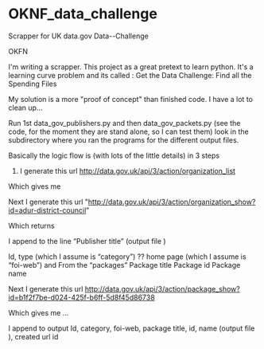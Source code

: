 # OKNF_data_challenge
Scrapper for UK data.gov
Data--Challenge

OKFN

I'm writing a scrapper. This project as a great pretext to learn python. It's a learning curve problem and its called :
Get the Data Challenge: Find all the Spending Files

My solution is a more "proof of concept" than finished code. I have a lot to clean up...

Run 1st
data_gov_publishers.py  and then 
data_gov_packets.py  (see the code, for the moment they are stand alone, so I can test them)
look in the subdirectory where you ran the programs for the different output files.

Basically the logic flow is (with lots of the little details) in 3 steps

1) I generate this url http://data.gov.uk/api/3/action/organization_list 

Which gives me



Next I generate this url "http://data.gov.uk/api/3/action/organization_show?id=adur-district-council"  

Which returns 


I append to the line “Publisher title” (output file )

Id, type (which I assume is “category”) ?? home page (which I assume is “foi-web”)
and From the “packages” Package title Package id Package name

Next I generate this url http://data.gov.uk/api/3/action/package_show?id=b1f2f7be-d024-425f-b6ff-5d8f45d86738

Which gives me …



I append to output Id, category, foi-web, package title, id, name (output file ),  created url id
